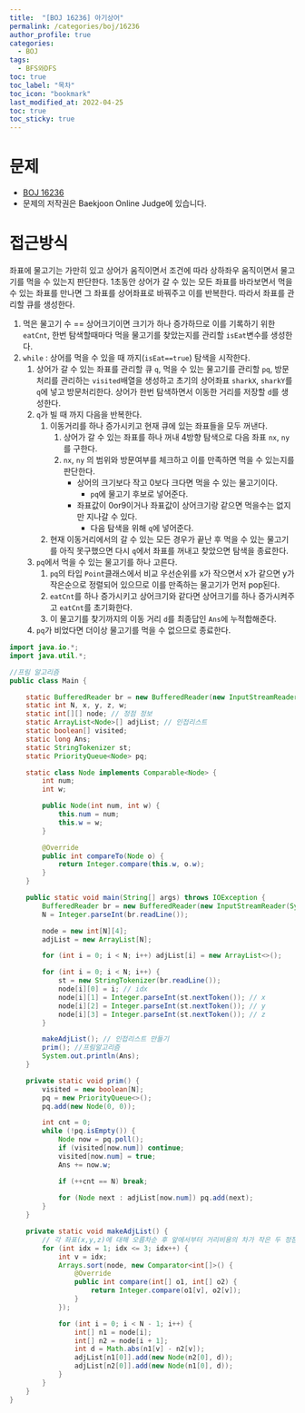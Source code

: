 ```yaml
---
title:  "[BOJ 16236] 아기상어"
permalink: /categories/boj/16236
author_profile: true
categories:
  - BOJ
tags:
  - BFS와DFS
toc: true
toc_label: "목차"
toc_icon: "bookmark"
last_modified_at: 2022-04-25
toc: true
toc_sticky: true
---
```


# 문제
- [BOJ 16236](https://www.acmicpc.net/problem/16236)  
- 문제의 저작권은 Baekjoon Online Judge에 있습니다.  

# 접근방식  
좌표에 물고기는 가만히 있고 상어가 움직이면서 조건에 따라 상하좌우 움직이면서 물고기를 먹을 수 있는지 판단한다. 1초동안 상어가 갈 수 있는 모든 좌표를 바라보면서 먹을 수 있는 좌표를 만나면 그 좌표를 상어좌표로 바꿔주고 이를 반복한다. 따라서 좌표를 관리할 큐를 생성한다.

1. 먹은 물고기 수 == 상어크기이면 크기가 하나 증가하므로 이를 기록하기 위한 `eatCnt`, 한번 탐색할때마다 먹을 물고기를 찾았는지를 관리할 `isEat`변수를 생성한다.
2. `while` : 상어를 먹을 수 있을 때 까지(`isEat==true`) 탐색을 시작한다.
    1. 상어가 갈 수 있는 좌표를 관리할 큐 `q`, 먹을 수 있는 물고기를 관리할 `pq`, 방문처리를 관리하는 `visited`배열을 생성하고 초기의 상어좌표 `sharkX`, `sharkY`를 `q`에 넣고 방문처리한다. 상어가 한번 탐색하면서 이동한 거리를 저장할 `d`를 생성한다.
    2. `q`가 빌 때 까지 다음을 반복한다.
        1. 이동거리를 하나 증가시키고 현재 큐에 있는 좌표들을 모두 꺼낸다.
            1. 상어가 갈 수 있는 좌표를 하나 꺼내 4방향 탐색으로 다음 좌표 `nx`, `ny`를 구한다.
            2. `nx`, `ny` 의 범위와 방문여부를 체크하고 이를 만족하면 먹을 수 있는지를 판단한다.
                - 상어의 크기보다 작고 0보다 크다면 먹을 수 있는 물고기이다.
                    - `pq`에 물고기 후보로 넣어준다.
                - 좌표값이 0or9이거나 좌표값이 상어크기랑 같으면 먹을수는 없지만 지나갈 수 있다.
                    - 다음 탐색을 위해 `q`에 넣어준다.
        2. 현재 이동거리에서의 갈 수 있는 모든 경우가 끝난 후 먹을 수 있는 물고기를 아직 못구했으면 다시 `q`에서 좌표를 꺼내고 찾았으면 탐색을 종료한다.
    3. `pq`에서 먹을 수 있는 물고기를 하나 고른다.
        1. `pq`의 타입 `Point`클래스에서 비교 우선순위를 x가 작으면서 x가 같으면 y가 작은순으로 정렬되어 있으므로 이를 만족하는 물고기가 먼저 pop된다.
        2. `eatCnt`를 하나 증가시키고 상어크기와 같다면 상어크기를 하나 증가시켜주고 `eatCnt`를 초기화한다.
        3. 이 물고기를 찾기까지의 이동 거리 `d`를 최종답인 `Ans`에 누적합해준다.
    4. `pq`가 비었다면 더이상 물고기를 먹을 수 없으므로 종료한다.

```java  
import java.io.*;
import java.util.*;

//프림 알고리즘
public class Main {

	static BufferedReader br = new BufferedReader(new InputStreamReader(System.in));
	static int N, x, y, z, w;
	static int[][] node; // 정점 정보
	static ArrayList<Node>[] adjList; // 인접리스트
	static boolean[] visited;
	static long Ans;
	static StringTokenizer st;
	static PriorityQueue<Node> pq;

	static class Node implements Comparable<Node> {
		int num;
		int w;

		public Node(int num, int w) {
			this.num = num;
			this.w = w;
		}

		@Override
		public int compareTo(Node o) {
			return Integer.compare(this.w, o.w);
		}
	}

	public static void main(String[] args) throws IOException {
		BufferedReader br = new BufferedReader(new InputStreamReader(System.in));
		N = Integer.parseInt(br.readLine());

		node = new int[N][4];
		adjList = new ArrayList[N];

		for (int i = 0; i < N; i++) adjList[i] = new ArrayList<>();

		for (int i = 0; i < N; i++) {
			st = new StringTokenizer(br.readLine());
			node[i][0] = i; // idx
			node[i][1] = Integer.parseInt(st.nextToken()); // x
			node[i][2] = Integer.parseInt(st.nextToken()); // y
			node[i][3] = Integer.parseInt(st.nextToken()); // z
		}

		makeAdjList(); // 인접리스트 만들기
		prim(); //프림알고리즘
		System.out.println(Ans);
	}

	private static void prim() {
		visited = new boolean[N];
		pq = new PriorityQueue<>();
		pq.add(new Node(0, 0));

		int cnt = 0;
		while (!pq.isEmpty()) {
			Node now = pq.poll();
			if (visited[now.num]) continue;
			visited[now.num] = true;
			Ans += now.w;

			if (++cnt == N) break;
			
			for (Node next : adjList[now.num]) pq.add(next);
		}
	}

	private static void makeAdjList() {
		// 각 좌표(x,y,z)에 대해 오름차순 후 앞에서부터 거리비용의 차가 작은 두 정점씩 이어준다(메모리초과 방지)
		for (int idx = 1; idx <= 3; idx++) {
			int v = idx;
			Arrays.sort(node, new Comparator<int[]>() {
				@Override
				public int compare(int[] o1, int[] o2) {
					return Integer.compare(o1[v], o2[v]);
				}
			});

			for (int i = 0; i < N - 1; i++) {
				int[] n1 = node[i];
				int[] n2 = node[i + 1];
				int d = Math.abs(n1[v] - n2[v]);
				adjList[n1[0]].add(new Node(n2[0], d));
				adjList[n2[0]].add(new Node(n1[0], d));
			}
		}
	}
}
```